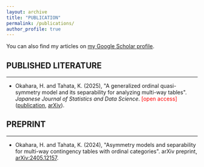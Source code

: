 ```yaml
---
layout: archive
title: "PUBLICATION"
permalink: /publications/
author_profile: true
---
```


You can also find my articles on [my Google Scholar profile](https://scholar.google.com/citations?user=xx6ZBSUAAAAJ&hl=en).

## PUBLISHED LITERATURE  
---
- Okahara, H. and Tahata, K. (2025), "A generalized ordinal quasi-symmetry model and its separability for analyzing multi-way tables". *Japanese Journal of Statistics and Data Science*. <span style="color: red;">[open access]</span> ([publication](https://link.springer.com/article/10.1007/s42081-024-00289-4), [arXiv](https://arxiv.org/abs/2405.04193)).


## PREPRINT  
---
- Okahara, H. and Tahata, K. (2024), "Asymmetry models and separability for multi-way contingency tables with ordinal categories". arXiv preprint, [arXiv:2405.12157](https://arxiv.org/abs/2405.12157).
